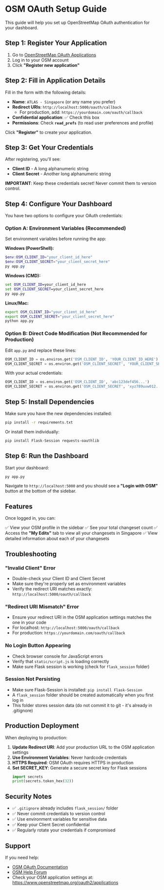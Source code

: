 # OSM OAuth Setup Guide

This guide will help you set up OpenStreetMap OAuth authentication for your dashboard.

## Step 1: Register Your Application

1. Go to [OpenStreetMap OAuth Applications](https://www.openstreetmap.org/oauth2/applications)
2. Log in to your OSM account
3. Click **"Register new application"**

## Step 2: Fill in Application Details

Fill in the form with the following details:

- **Name**: `ATLAS - Singapore` (or any name you prefer)
- **Redirect URIs**: `http://localhost:5000/oauth/callback`
  - For production, add: `https://yourdomain.com/oauth/callback`
- **Confidential application**: ✅ Check this box
- **Permissions**: Check **`read_prefs`** (to read user preferences and profile)

Click **"Register"** to create your application.

## Step 3: Get Your Credentials

After registering, you'll see:
- **Client ID** - A long alphanumeric string
- **Client Secret** - Another long alphanumeric string

**IMPORTANT**: Keep these credentials secret! Never commit them to version control.

## Step 4: Configure Your Dashboard

You have two options to configure your OAuth credentials:

### Option A: Environment Variables (Recommended)

Set environment variables before running the app:

**Windows (PowerShell):**
```powershell
$env:OSM_CLIENT_ID="your_client_id_here"
$env:OSM_CLIENT_SECRET="your_client_secret_here"
py app.py
```

**Windows (CMD):**
```cmd
set OSM_CLIENT_ID=your_client_id_here
set OSM_CLIENT_SECRET=your_client_secret_here
py app.py
```

**Linux/Mac:**
```bash
export OSM_CLIENT_ID="your_client_id_here"
export OSM_CLIENT_SECRET="your_client_secret_here"
python app.py
```

### Option B: Direct Code Modification (Not Recommended for Production)

Edit `app.py` and replace these lines:

```python
OSM_CLIENT_ID = os.environ.get('OSM_CLIENT_ID', 'YOUR_CLIENT_ID_HERE')
OSM_CLIENT_SECRET = os.environ.get('OSM_CLIENT_SECRET', 'YOUR_CLIENT_SECRET_HERE')
```

With your actual credentials:

```python
OSM_CLIENT_ID = os.environ.get('OSM_CLIENT_ID', 'abc123def456...')
OSM_CLIENT_SECRET = os.environ.get('OSM_CLIENT_SECRET', 'xyz789uvw012...')
```

## Step 5: Install Dependencies

Make sure you have the new dependencies installed:

```bash
pip install -r requirements.txt
```

Or install them individually:

```bash
pip install Flask-Session requests-oauthlib
```

## Step 6: Run the Dashboard

Start your dashboard:

```bash
py app.py
```

Navigate to `http://localhost:5000` and you should see a **"Login with OSM"** button at the bottom of the sidebar.

## Features

Once logged in, you can:

✅ View your OSM profile in the sidebar
✅ See your total changeset count
✅ Access the **"My Edits"** tab to view all your changesets in Singapore
✅ View detailed information about each of your changesets

## Troubleshooting

### "Invalid Client" Error
- Double-check your Client ID and Client Secret
- Make sure they're properly set as environment variables
- Verify the redirect URI matches exactly: `http://localhost:5000/oauth/callback`

### "Redirect URI Mismatch" Error
- Ensure your redirect URI in the OSM application settings matches the one in your code
- For localhost: `http://localhost:5000/oauth/callback`
- For production: `https://yourdomain.com/oauth/callback`

### No Login Button Appearing
- Check browser console for JavaScript errors
- Verify that `static/script.js` is loading correctly
- Make sure Flask session is working (check for `flask_session` folder)

### Session Not Persisting
- Make sure Flask-Session is installed: `pip install Flask-Session`
- A `flask_session` folder should be created automatically when you first log in
- This folder stores session data (do not commit it to git - it's already in .gitignore)

## Production Deployment

When deploying to production:

1. **Update Redirect URI**: Add your production URL to the OSM application settings
2. **Use Environment Variables**: Never hardcode credentials
3. **HTTPS Required**: OSM OAuth requires HTTPS in production
4. **Set SECRET_KEY**: Generate a secure secret key for Flask sessions
   ```python
   import secrets
   print(secrets.token_hex(32))
   ```

## Security Notes

- ✅ `.gitignore` already includes `flask_session/` folder
- ✅ Never commit credentials to version control
- ✅ Use environment variables for sensitive data
- ✅ Keep your Client Secret confidential
- ✅ Regularly rotate your credentials if compromised

## Support

If you need help:
- [OSM OAuth Documentation](https://wiki.openstreetmap.org/wiki/OAuth)
- [OSM Help Forum](https://help.openstreetmap.org/)
- Check your OSM application settings at: https://www.openstreetmap.org/oauth2/applications
